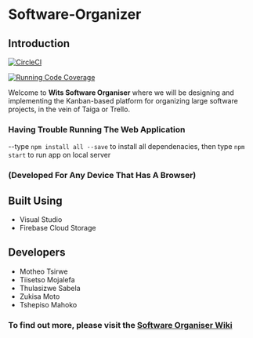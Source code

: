 # Software-Organizer

## Introduction

[![CircleCI](https://dl.circleci.com/status-badge/img/gh/Software-Designers-69/Software-Organizer/tree/main.svg?style=svg)](https://dl.circleci.com/status-badge/redirect/gh/Software-Designers-69/Software-Organizer/tree/main)

[![Running Code Coverage](https://github.com/Software-Designers-69/Software-Organizer/actions/workflows/codecov.yml/badge.svg?branch=main)](https://github.com/Software-Designers-69/Software-Organizer/actions/workflows/codecov.yml)

Welcome to **Wits Software Organiser** where we will be designing and implementing the Kanban-based platform
for organizing large software projects, in the vein of Taiga or Trello.

### Having Trouble Running The Web Application

--type `npm install all --save` to install all dependenacies,
  then type `npm start` to run app on local server
  
### (Developed For Any Device That Has A Browser)
        

## Built Using

* Visual Studio
* Firebase Cloud Storage

## Developers

* Motheo Tsirwe
* Tiisetso Mojalefa
* Thulasizwe Sabela
* Zukisa Moto
* Tshepiso Mahoko


### To find out more, please visit the [Software Organiser Wiki](https://github.com/Software-Designers-69/Software-Organizer/wiki)
